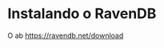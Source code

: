 # Instalando o RavenDB

O ab
https://ravendb.net/download

<!--stackedit_data:
eyJoaXN0b3J5IjpbLTIyMzM0MTE3OF19
-->